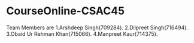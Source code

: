 # CourseOnline-CSAC45  
Team Members are
1.Arshdeep Singh(709284).
2.Dilpreet Singh(716494).
3.Obaid Ur Rehman Khan(715066).
4.Manpreet Kaur(714375).
